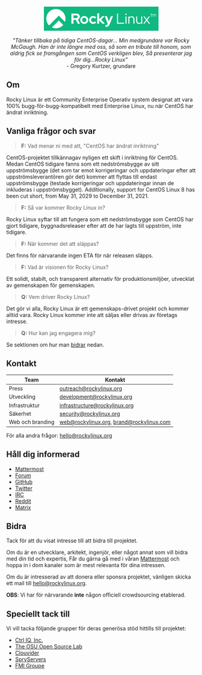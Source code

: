 <p align="center">
<a href="https://rockylinux.org/">
<img src="https://raw.githubusercontent.com/rocky-linux/branding/main/logo/out/logo-padded-bg_primary-white_white-64x.png" alt="Rocky Linux Logo">
</a>
</p>

<p align="center">
<i>"Tänker tillbaka på tidiga CentOS-dagar... Min medgrundare var Rocky McGaugh. Han är inte längre med oss, så som en tribute till honom, som aldrig fick se framgången som CentOS verkligen blev, Så presenterar jag för dig...Rocky Linux"</i><br>
- Gregory Kurtzer, grundare
</p>

## Om

Rocky Linux är ett Community Enterprise Operativ system designat att vara 100% bugg-för-bugg-kompatibelt med Enterprise Linux, nu när CentOS har ändrat inriktning.

## Vanliga frågor och svar
> **F:** Vad menar ni med att, "CentOS har ändrat inriktning"

CentOS-projektet tillkännagav nyligen ett skift i inriktning för CentOS. Medan CentOS tidigare fanns som ett nedströmsbygge av sitt uppströmsbygge (det som tar emot korrigeringar och uppdateringar efter att uppströmsleverantören gör det) kommer att flyttas till endast uppströmsbygge  (testade korrigeringar och uppdateringar innan de inkluderas i uppströmsbygget).
Additionally, support for CentOS Linux 8 has been cut short, from May 31, 2029 to December 31, 2021.

> **F:** Så var kommer Rocky Linux in?

Rocky Linux syftar till att fungera som ett nedströmsbygge som CentOS har gjort tidigare, byggnadsreleaser efter att de har lagts till uppström, inte tidigare.

> **F:** När kommer det att släppas?

Det finns för närvarande ingen ETA för när releasen släpps.

> **F:** Vad är visionen för Rocky Linux?

Ett solidt, stabilt, och transparent alternativ för produktionsmiljöer, utvecklat av gemenskapen för gemenskapen.

> **Q:** Vem driver Rocky Linux?

Det gör vi alla, Rocky Linux är ett gemenskaps-drivet projekt och kommer alltid vara. Rocky Linux kommer inte att säljas eller drivas av företags intresse.

> **Q:** Hur kan jag engagera mig?

Se sektionen om hur man [bidrar](#Bidra) nedan.

## Kontakt
| Team 	                        | Kontakt
|-------------------------------|-------------------------------------------|
| Press 	                    | outreach@rockylinux.org                   |
| Utveckling 	                | development@rockylinux.org                |
| Infrastruktur 	            | infrastructure@rockylinux.org             |
| Säkerhet 	                    | security@rockylinux.org                   |
| Web och branding 	            | web@rockylinux.org, brand@rockylinux.com  |


För alla andra frågor: hello@rockylinux.org

## Håll dig informerad

* [Mattermost](https://chat.rockylinux.org)
* [Forum](https://forums.rockylinux.org/)
* [GitHub](https://github.com/rocky-linux/)
* [Twitter](https://twitter.com/rocky_linux)
* [IRC](https://webchat.freenode.net/?channels=rockylinux)
* [Reddit](https://www.reddit.com/r/RockyLinux)
* [Matrix](https://matrix.to/#/+rockylinux:matrix.org)

## Bidra

Tack för att du visat intresse till att bidra till projektet.

Om du är en utvecklare, arkitekt, ingenjör, eller något annat som vill bidra med din tid och expertis, Får du gärna gå med i våran [Mattermost](https://chat.rockylinux.org) och hoppa in i dom kanaler som är mest relevanta för dina intressen.

Om du är intresserad av att donera eller sponsra projektet, vänligen skicka ett mail till hello@rockylinux.org.

**OBS**: Vi har för närvarande **inte** någon officiell crowdsourcing etablerad.

## Speciellt tack till 
Vi vill tacka följande grupper för deras generösa stöd hittills till projektet:
* [Ctrl IQ, Inc.](https://www.ctrliq.com)
* [The OSU Open Source Lab](https://osuosl.org/)
* [Clouvider](https://www.clouvider.co.uk/)
* [SpryServers](https://www.spryservers.net/)
* [FMI Groupe](https://www.fmi.fr/)
